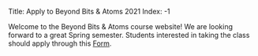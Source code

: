 Title: Apply to Beyond Bits & Atoms 2021
Index: -1

Welcome to the Beyond Bits & Atoms course website! We are looking forward to a great Spring semester. Students interested in taking the class should apply through this [Form](https://forms.gle/i4zbgUNE6qXpqvGc6).
